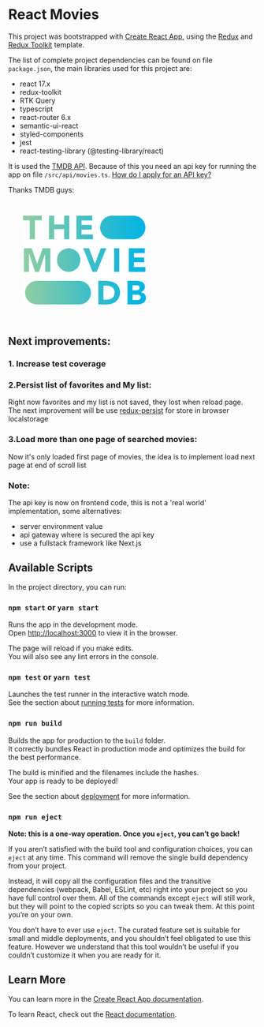 # React Movies

This project was bootstrapped with [Create React App](https://github.com/facebook/create-react-app), using the [Redux](https://redux.js.org/) and [Redux Toolkit](https://redux-toolkit.js.org/) template.

The list of complete project dependencies can be found on file `package.json`, the main libraries used for this project are:

- react 17.x
- redux-toolkit
- RTK Query
- typescript
- react-router 6.x
- semantic-ui-react
- styled-components
- jest
- react-testing-library (@testing-library/react)

It is used the [TMDB API](https://www.themoviedb.org/documentation/api). Because of this you need an api key for running the app on file `/src/api/movies.ts`. [How do I apply for an API key?](https://www.themoviedb.org/documentation/api)

Thanks TMDB guys:

<img src="./tmdb.svg" alt="TMDB" width="250" style="margin: 30px"/>

## Next improvements:

### 1. Increase test coverage

### 2.Persist list of favorites and My list:

Right now favorites and my list is not saved, they lost when reload page. The next improvement will be use [redux-persist](https://redux-toolkit.js.org/usage/usage-guide#use-with-redux-persist) for store in browser localstorage

### 3.Load more than one page of searched movies:

Now it's only loaded first page of movies, the idea is to implement load next page at end of scroll list

### Note:

The api key is now on frontend code, this is not a 'real world' implementation, some alternatives:
- server environment value
- api gateway where is secured the api key
- use a fullstack framework like Next.js
## Available Scripts

In the project directory, you can run:

### `npm start` or `yarn start`

Runs the app in the development mode.<br />
Open [http://localhost:3000](http://localhost:3000) to view it in the browser.

The page will reload if you make edits.<br />
You will also see any lint errors in the console.

### `npm test` or `yarn test`

Launches the test runner in the interactive watch mode.<br />
See the section about [running tests](https://facebook.github.io/create-react-app/docs/running-tests) for more information.

### `npm run build`

Builds the app for production to the `build` folder.<br />
It correctly bundles React in production mode and optimizes the build for the best performance.

The build is minified and the filenames include the hashes.<br />
Your app is ready to be deployed!

See the section about [deployment](https://facebook.github.io/create-react-app/docs/deployment) for more information.

### `npm run eject`

**Note: this is a one-way operation. Once you `eject`, you can’t go back!**

If you aren’t satisfied with the build tool and configuration choices, you can `eject` at any time. This command will remove the single build dependency from your project.

Instead, it will copy all the configuration files and the transitive dependencies (webpack, Babel, ESLint, etc) right into your project so you have full control over them. All of the commands except `eject` will still work, but they will point to the copied scripts so you can tweak them. At this point you’re on your own.

You don’t have to ever use `eject`. The curated feature set is suitable for small and middle deployments, and you shouldn’t feel obligated to use this feature. However we understand that this tool wouldn’t be useful if you couldn’t customize it when you are ready for it.

## Learn More

You can learn more in the [Create React App documentation](https://facebook.github.io/create-react-app/docs/getting-started).

To learn React, check out the [React documentation](https://reactjs.org/).
